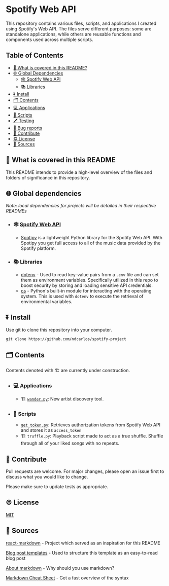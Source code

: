 # Spotify Web API

This repository contains various files, scripts, and applications I created using Spotify's Web API. The files serve different purposes: some are standalone applications, while others are reusable functions and components used across multiple scripts.

## Table of Contents

*   [🙋 What is covered in this README?](#what-is-covered-in-this-README)
*   [🌐 Global Dependencies](#getting-started)
    *   [🕸️ Spotify Web API](#spotify-web-api)
    *   [📚 Libraries](#libraries)
*   [⏬ Install](#install)
*   [🗂️ Contents](#contents)
   *   [💻 Applications](#applications)
   *   [📝 Scripts](#scripts) 
*   [🖊️ Testing](#testing)
*   [🐛 Bug reports](#bug-reports)
*   [🤝 Contribute](#contribute)
*   [©️ License](#license)
*   [🔌 Sources](#sources)

## 🙋 What is covered in this README
This README intends to provide a high-level overview of the files and folders of significance in this repository. 

## 🌐 Global dependencies
_Note: local dependencies for projects will be detailed in their respective READMEs_
   * ### 🕸️ [Spotify Web API](https://developer.spotify.com/documentation/web-api)
      *  [Spotipy](https://spotipy.readthedocs.io/en/2.24.0/) is a lightweight Python library for the Spotify Web API. With Spotipy you get full access to all of the music data provided by the Spotify platform.  
   * ### 📚 Libraries
      * [dotenv](https://pypi.org/project/python-dotenv/) - Used to read key-value pairs from a `.env` file and can set them as environment variables. Specifically utilized in this repo to boost security by storing and loading sensitive API credentials.
      * [os](https://docs.python.org/3/library/os.html) - Python's built-in module for interacting with the operating system. This is used with `dotenv` to execute the retrieval of environmental variables.


## ⏬ Install
Use git to clone this repository into your computer.

```
git clone https://github.com/ndcarlos/spotify-project
```

## 🗂️ Contents
Contents denoted with 🏗️ are currently under construction.

   * ### 💻 Applications
      * 🏗️ [`wander.py`](https://github.com/ndcarlos/spotify-project/blob/main/wander/README.md): New artist discovery tool.


   * ### 📝 Scripts 
      * [`get_token.py`](https://github.com/ndcarlos/spotify-project/blob/main/get_token.py): Retrieves authorization tokens from Spotify Web API and stores it as `access_token`
      * 🏗️ `truffle.py`: Playback script made to act as a true shuffle. Shuffle through all of your liked songs with no repeats.


## 🤝 Contribute
Pull requests are welcome. For major changes, please open an issue first to discuss what you would like to change.

Please make sure to update tests as appropriate.

## ©️ License
[MIT](https://choosealicense.com/licenses/mit/)

## 🔌 Sources

[react-markdown][react-markdown] - Project which served as an inspiration for this README

[Blog post templates][blog-post-templates] - Used to structure this template as an easy-to-read blog post

[About markdown][about-markdown] - Why should you use markdown?

[Markdown Cheat Sheet][markdown-cheatsheet] - Get a fast overview of the syntax

[//]: # "Source definitions"
[react-markdown]: https://github.com/remarkjs/react-markdown "React-markdown project"
[blog-post-templates]: https://backlinko.com/hub/content/blog-post-templates "Backlinko blog post templates"
[about-markdown]: https://www.markdownguide.org/getting-started/ "Introduction to markdown"
[markdown-cheatsheet]: https://www.markdownguide.org/cheat-sheet/ "Markdown Cheat Sheet"

